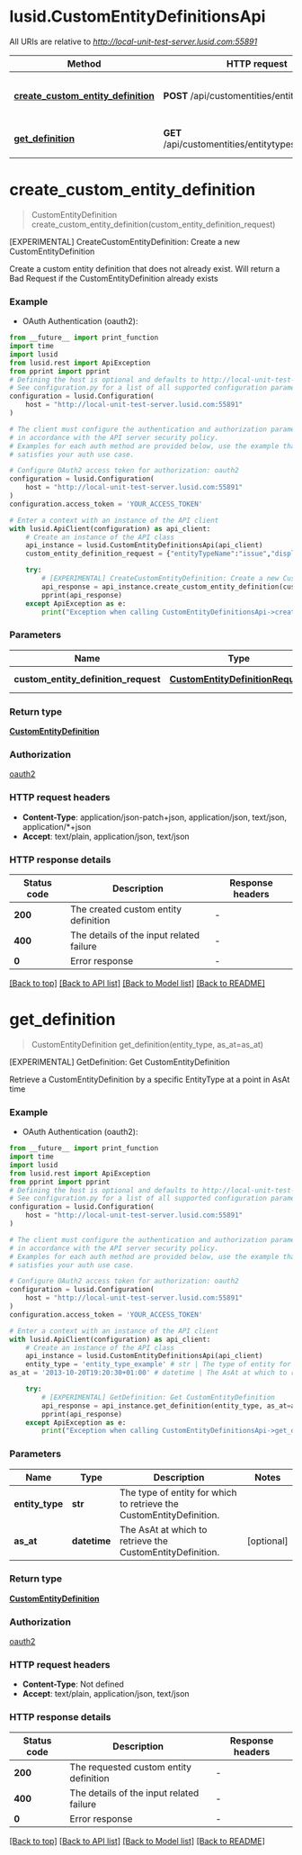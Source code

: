 # lusid.CustomEntityDefinitionsApi

All URIs are relative to *http://local-unit-test-server.lusid.com:55891*

Method | HTTP request | Description
------------- | ------------- | -------------
[**create_custom_entity_definition**](CustomEntityDefinitionsApi.md#create_custom_entity_definition) | **POST** /api/customentities/entitytypes | [EXPERIMENTAL] CreateCustomEntityDefinition: Create a new CustomEntityDefinition
[**get_definition**](CustomEntityDefinitionsApi.md#get_definition) | **GET** /api/customentities/entitytypes/{entityType} | [EXPERIMENTAL] GetDefinition: Get CustomEntityDefinition


# **create_custom_entity_definition**
> CustomEntityDefinition create_custom_entity_definition(custom_entity_definition_request)

[EXPERIMENTAL] CreateCustomEntityDefinition: Create a new CustomEntityDefinition

Create a custom entity definition that does not already exist. Will return a Bad Request if the CustomEntityDefinition already exists

### Example

* OAuth Authentication (oauth2):
```python
from __future__ import print_function
import time
import lusid
from lusid.rest import ApiException
from pprint import pprint
# Defining the host is optional and defaults to http://local-unit-test-server.lusid.com:55891
# See configuration.py for a list of all supported configuration parameters.
configuration = lusid.Configuration(
    host = "http://local-unit-test-server.lusid.com:55891"
)

# The client must configure the authentication and authorization parameters
# in accordance with the API server security policy.
# Examples for each auth method are provided below, use the example that
# satisfies your auth use case.

# Configure OAuth2 access token for authorization: oauth2
configuration = lusid.Configuration(
    host = "http://local-unit-test-server.lusid.com:55891"
)
configuration.access_token = 'YOUR_ACCESS_TOKEN'

# Enter a context with an instance of the API client
with lusid.ApiClient(configuration) as api_client:
    # Create an instance of the API class
    api_instance = lusid.CustomEntityDefinitionsApi(api_client)
    custom_entity_definition_request = {"entityTypeName":"issue","displayName":"Issue","description":"Represents an issue in the system","fieldSchema":[{"name":"Assigned","lifetime":"TimeVariant","type":"boolean","required":true},{"name":"Status","lifetime":"TimeVariant","type":"text","required":true},{"name":"EffortInDays","lifetime":"Perpetual","type":"decimal","required":false},{"name":"DateCreated","lifetime":"Perpetual","type":"datetime","required":true}]} # CustomEntityDefinitionRequest | The CustomEntityDefinitionRequest

    try:
        # [EXPERIMENTAL] CreateCustomEntityDefinition: Create a new CustomEntityDefinition
        api_response = api_instance.create_custom_entity_definition(custom_entity_definition_request)
        pprint(api_response)
    except ApiException as e:
        print("Exception when calling CustomEntityDefinitionsApi->create_custom_entity_definition: %s\n" % e)
```

### Parameters

Name | Type | Description  | Notes
------------- | ------------- | ------------- | -------------
 **custom_entity_definition_request** | [**CustomEntityDefinitionRequest**](CustomEntityDefinitionRequest.md)| The CustomEntityDefinitionRequest | 

### Return type

[**CustomEntityDefinition**](CustomEntityDefinition.md)

### Authorization

[oauth2](../README.md#oauth2)

### HTTP request headers

 - **Content-Type**: application/json-patch+json, application/json, text/json, application/*+json
 - **Accept**: text/plain, application/json, text/json

### HTTP response details
| Status code | Description | Response headers |
|-------------|-------------|------------------|
**200** | The created custom entity definition |  -  |
**400** | The details of the input related failure |  -  |
**0** | Error response |  -  |

[[Back to top]](#) [[Back to API list]](../README.md#documentation-for-api-endpoints) [[Back to Model list]](../README.md#documentation-for-models) [[Back to README]](../README.md)

# **get_definition**
> CustomEntityDefinition get_definition(entity_type, as_at=as_at)

[EXPERIMENTAL] GetDefinition: Get CustomEntityDefinition

Retrieve a CustomEntityDefinition by a specific EntityType at a point in AsAt time

### Example

* OAuth Authentication (oauth2):
```python
from __future__ import print_function
import time
import lusid
from lusid.rest import ApiException
from pprint import pprint
# Defining the host is optional and defaults to http://local-unit-test-server.lusid.com:55891
# See configuration.py for a list of all supported configuration parameters.
configuration = lusid.Configuration(
    host = "http://local-unit-test-server.lusid.com:55891"
)

# The client must configure the authentication and authorization parameters
# in accordance with the API server security policy.
# Examples for each auth method are provided below, use the example that
# satisfies your auth use case.

# Configure OAuth2 access token for authorization: oauth2
configuration = lusid.Configuration(
    host = "http://local-unit-test-server.lusid.com:55891"
)
configuration.access_token = 'YOUR_ACCESS_TOKEN'

# Enter a context with an instance of the API client
with lusid.ApiClient(configuration) as api_client:
    # Create an instance of the API class
    api_instance = lusid.CustomEntityDefinitionsApi(api_client)
    entity_type = 'entity_type_example' # str | The type of entity for which to retrieve the CustomEntityDefinition.
as_at = '2013-10-20T19:20:30+01:00' # datetime | The AsAt at which to retrieve the CustomEntityDefinition. (optional)

    try:
        # [EXPERIMENTAL] GetDefinition: Get CustomEntityDefinition
        api_response = api_instance.get_definition(entity_type, as_at=as_at)
        pprint(api_response)
    except ApiException as e:
        print("Exception when calling CustomEntityDefinitionsApi->get_definition: %s\n" % e)
```

### Parameters

Name | Type | Description  | Notes
------------- | ------------- | ------------- | -------------
 **entity_type** | **str**| The type of entity for which to retrieve the CustomEntityDefinition. | 
 **as_at** | **datetime**| The AsAt at which to retrieve the CustomEntityDefinition. | [optional] 

### Return type

[**CustomEntityDefinition**](CustomEntityDefinition.md)

### Authorization

[oauth2](../README.md#oauth2)

### HTTP request headers

 - **Content-Type**: Not defined
 - **Accept**: text/plain, application/json, text/json

### HTTP response details
| Status code | Description | Response headers |
|-------------|-------------|------------------|
**200** | The requested custom entity definition |  -  |
**400** | The details of the input related failure |  -  |
**0** | Error response |  -  |

[[Back to top]](#) [[Back to API list]](../README.md#documentation-for-api-endpoints) [[Back to Model list]](../README.md#documentation-for-models) [[Back to README]](../README.md)

